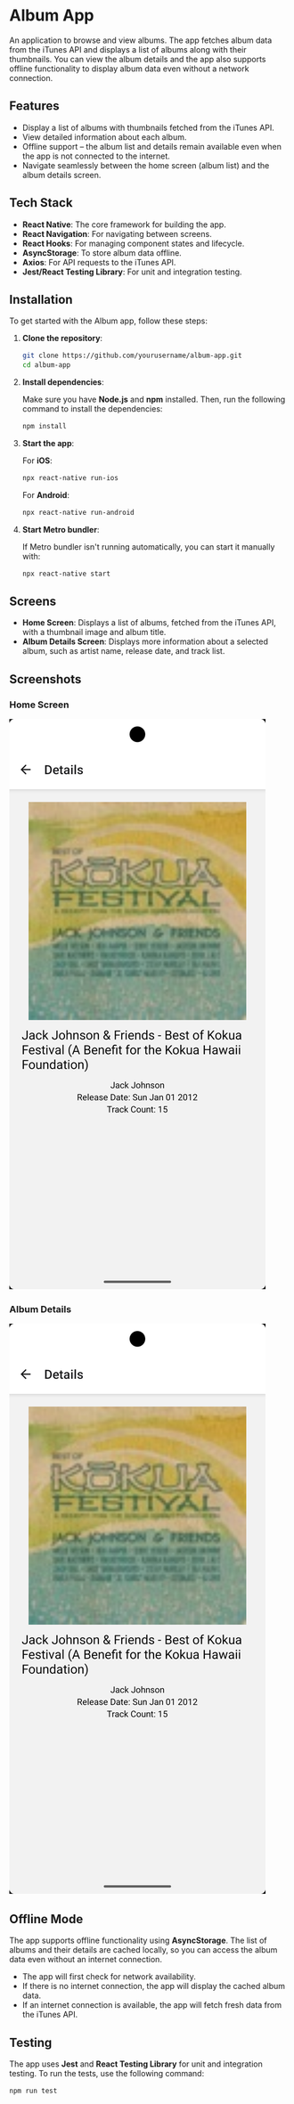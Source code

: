 # Album App

An application to browse and view albums. The app fetches album data from the iTunes API and displays a list of albums along with their thumbnails. You can view the album details and the app also supports offline functionality to display album data even without a network connection.

## Features

- Display a list of albums with thumbnails fetched from the iTunes API.
- View detailed information about each album.
- Offline support – the album list and details remain available even when the app is not connected to the internet.
- Navigate seamlessly between the home screen (album list) and the album details screen.

## Tech Stack

- **React Native**: The core framework for building the app.
- **React Navigation**: For navigating between screens.
- **React Hooks**: For managing component states and lifecycle.
- **AsyncStorage**: To store album data offline.
- **Axios**: For API requests to the iTunes API.
- **Jest/React Testing Library**: For unit and integration testing.

## Installation

To get started with the Album app, follow these steps:

1. **Clone the repository**:

    ```bash
    git clone https://github.com/yourusername/album-app.git
    cd album-app
    ```

2. **Install dependencies**:

    Make sure you have **Node.js** and **npm** installed. Then, run the following command to install the dependencies:

    ```bash
    npm install
    ```

3. **Start the app**:

    For **iOS**:

    ```bash
    npx react-native run-ios
    ```

    For **Android**:

    ```bash
    npx react-native run-android
    ```

4. **Start Metro bundler**:

    If Metro bundler isn't running automatically, you can start it manually with:

    ```bash
    npx react-native start
    ```

## Screens

- **Home Screen**: Displays a list of albums, fetched from the iTunes API, with a thumbnail image and album title.
- **Album Details Screen**: Displays more information about a selected album, such as artist name, release date, and track list.

## Screenshots

### Home Screen
![Home Screen](src\assets\album-screen.png)

### Album Details
![Album Details](src\assets/album-screen.png)

## Offline Mode

The app supports offline functionality using **AsyncStorage**. The list of albums and their details are cached locally, so you can access the album data even without an internet connection.

- The app will first check for network availability.
- If there is no internet connection, the app will display the cached album data.
- If an internet connection is available, the app will fetch fresh data from the iTunes API.

## Testing

The app uses **Jest** and **React Testing Library** for unit and integration testing. To run the tests, use the following command:

```bash
npm run test
